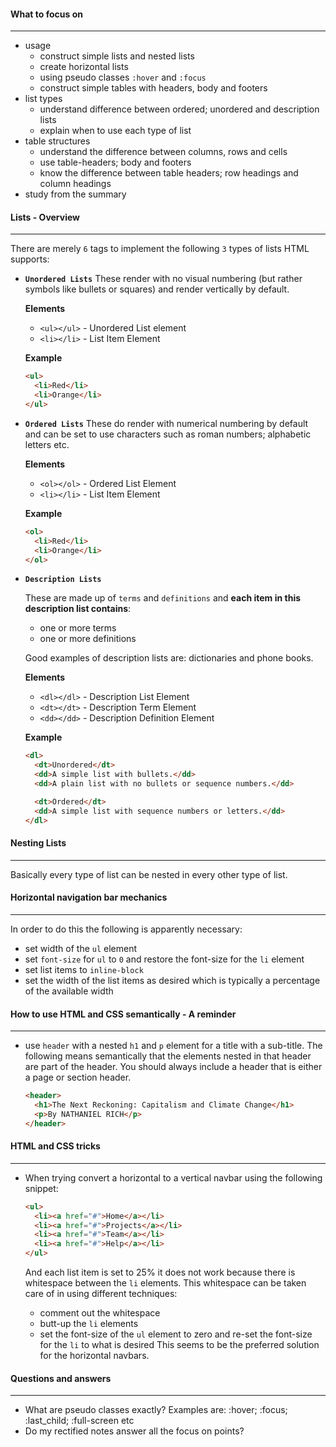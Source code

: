 #### What to focus on

---

- usage
  - construct simple lists and nested lists
  - create horizontal lists
  - using pseudo classes `:hover` and `:focus`
  - construct simple tables with headers, body and footers
- list types
  - understand difference between ordered; unordered and description lists
  - explain when to use each type of list
- table structures
  - understand the difference between columns, rows and cells
  - use table-headers; body and footers
  - know the difference between table headers; row headings and column headings
- study from the summary



#### Lists - Overview

---

There are merely `6` tags to implement the following `3` types of lists HTML supports:

- **`Unordered Lists`**
  These render with no visual numbering (but rather symbols like bullets or squares) and render vertically by default.

  **Elements**

  - `<ul></ul>`  -  Unordered List element
  - `<li></li>`  -  List Item Element

  **Example**

  ```html
  <ul>
    <li>Red</li>
    <li>Orange</li>
  </ul>
  ```

- **`Ordered Lists`**
  These do render with numerical numbering by default and can be set to use characters such as roman numbers; alphabetic letters etc.

  **Elements**

  - `<ol></ol>`  -  Ordered List Element
  - `<li></li>`  -  List Item Element

  **Example**

  ```html
  <ol>
    <li>Red</li>
    <li>Orange</li>
  </ol>
  ```

- **`Description Lists`**

  These are made up of `terms` and `definitions` and **each item in this description list contains**:

  - one or more terms
  - one or more definitions

  Good examples of description lists are: dictionaries and phone books.

  **Elements**

  - `<dl></dl>`  -  Description List Element
  - `<dt></dt>`  -  Description Term Element
  - `<dd></dd>`  -  Description Definition Element

  **Example**

  ```html
  <dl>
    <dt>Unordered</dt>
    <dd>A simple list with bullets.</dd>
    <dd>A plain list with no bullets or sequence numbers.</dd>
  
    <dt>Ordered</dt>
    <dd>A simple list with sequence numbers or letters.</dd>
  </dl>
  
  ```

  

#### Nesting Lists

---

Basically every type of list can be nested in every other type of list.



#### Horizontal navigation bar mechanics

---

In order to do this the following is apparently necessary:

- set width of the `ul` element
- set `font-size` for `ul` to `0` and restore the font-size for the `li` element
- set list items to `inline-block`
- set the width of the list items as desired which is typically a percentage of the available width



#### How to use HTML and CSS semantically - A reminder

---

- use `header` with a nested `h1` and `p` element for a title with a sub-title.
  The following means semantically that the elements nested in that header are part of the header.
  You should always include a header that is either a page or section header.

  ```html
  <header>
    <h1>The Next Reckoning: Capitalism and Climate Change</h1>
    <p>By NATHANIEL RICH</p>
  </header>
  ```

  

#### HTML and CSS tricks

---

- When trying convert a horizontal to a vertical navbar using the following snippet:

  ```html
  <ul>
    <li><a href="#">Home</a></li>
    <li><a href="#">Projects</a></li>
    <li><a href="#">Team</a></li>
    <li><a href="#">Help</a></li>
  </ul>
  ```

  And each list item is set to 25% it does not work because there is whitespace between the `li` elements. This whitespace can be taken care of in using different techniques:

  - comment out the whitespace
  - butt-up the `li` elements
  - set the font-size of the `ul`  element to zero and re-set the font-size for the `li` to what is desired
    This seems to be the preferred solution for the horizontal navbars.



#### Questions and answers

---

- What are pseudo classes exactly?
  Examples are: :hover; :focus; :last_child; :full-screen etc
- Do my rectified notes answer all the focus on points?